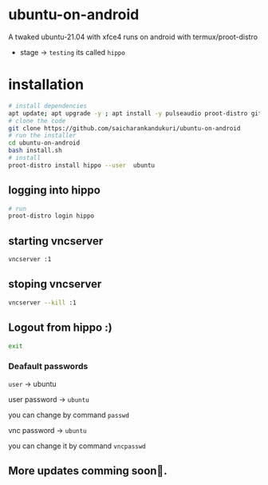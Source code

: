 # ubuntu-on-android
A twaked ubuntu-21.04 with xfce4 runs on android with termux/proot-distro
- stage -> `testing`
its called `hippo`

# installation
```bash
# install dependencies
apt update; apt upgrade -y ; apt install -y pulseaudio proot-distro git -y
# clone the code
git clone https://github.com/saicharankandukuri/ubuntu-on-android
# run the installer
cd ubuntu-on-android
bash install.sh
# install
proot-distro install hippo --user  ubuntu
```
## logging into hippo
```bash
# run
proot-distro login hippo
```
## starting vncserver
```bash
vncserver :1
```
## stoping vncserver
```bash
vncserver --kill :1
```
## Logout from hippo :)
```bash
exit
```
### Deafault passwords
`user` -> ubuntu



user password -> `ubuntu`


you can change by command `passwd`


vnc password -> `ubuntu`


you can change it by command `vncpasswd`


## More updates comming soon👊.
